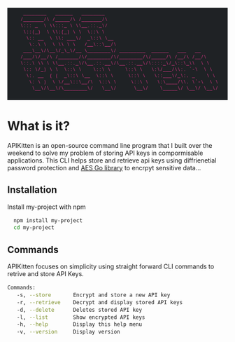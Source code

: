 ![Colored ASCII Art](demo/image.png)
# What is it?
 APIKitten is an open-source command line program that I built over the weekend to solve my problem of storing API keys in compormisable applications.
 This CLI helps store and retrieve api keys using diffrienetial password protection and [AES Go library](https://pkg.go.dev/crypto/aes) to encrpyt sensitive data...

## Installation

Install my-project with npm

```bash
  npm install my-project
  cd my-project
```
    
## Commands
APIKitten focuses on simplicity using straight forward CLI commands to retrive and store API Keys. 

```bash
Commands:
   -s, --store       Encrypt and store a new API key
   -r, --retrieve    Decrypt and display stored API keys
   -d, --delete      Deletes stored API key
   -l, --list        Show encrypted API keys
   -h, --help        Display this help menu
   -v, --version     Display version
```

